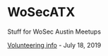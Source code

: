# WoSecATX
Stuff for WoSec Austin Meetups

[Volunteering info](https://github.com/txjenniek/WoSecATX/blob/master/STEM_Volunteering.md) - July 18, 2019
